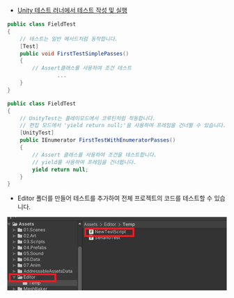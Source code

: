 * [Unity 테스트 러너에서 테스트 작성 및 실행](https://docs.unity3d.com/kr/2018.4/Manual/PlaymodeTestFramework.html)

```c#
public class FieldTest
{
    // 테스트는 일반 메서드처럼 동작합니다.
    [Test]
    public void FirstTestSimplePasses()
    {
        // Assert클래스를 사용하여 조건 테스트
				...
    }
}
```

```c#
public class FieldTest
{
    // UnityTest는 플레이모드에서 코루틴처럼 작동합니다.
    // 편집 모드에서 'yield return null;'을 사용하여 프레임을 건너뛸 수 있습니다.
    [UnityTest]
    public IEnumerator FirstTestWithEnumeratorPasses()
    {
        // Assert 클래스를 사용하여 조건을 테스트합니다.
        // yield를 사용하여 프레임을 건너뜁니다.
        yield return null;
    }
}
```

* Editor 폴더를 만들어 테스트를 추가하여 전체 프로젝트의 코드를 테스트할 수 있습니다.

<center><div markdown="1">

![AutomationTest](/images/UnityEditorForTest.png)

</div></center>